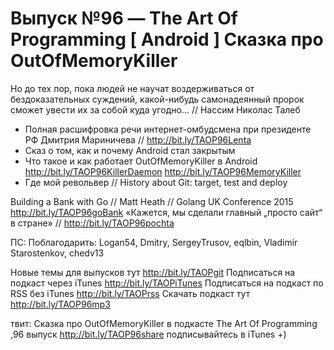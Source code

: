 # Выпуск №96 — The Art Of Programming [ Android ] Сказка про OutOfMemoryKiller

Но до тех пор, пока людей не научат воздерживаться от бездоказательных суждений, какой-нибудь самонадеянный пророк сможет увести их за собой куда угодно… // Нассим Николас Талеб

+ Полная расшифровка речи интернет-омбудсмена при президенте РФ Дмитрия Мариничева // http://bit.ly/TAOP96Lenta
+ Сказ о том, как и почему Android стал закрытым
+ Что такое и как работает OutOfMemoryKiller в Android 
http://bit.ly/TAOP96KillerDaemon
http://bit.ly/TAOP96MemoryKiller
+ Где мой револьвер // History about Git: target, test and deploy 

Building a Bank with Go // Matt Heath // Golang UK Conference 2015 http://bit.ly/TAOP96goBank
«Кажется, мы сделали главный „просто сайт“ в стране» // http://bit.ly/TAOP96pochta

ПС: Поблагодарить: Logan54, Dmitry, SergeyTrusov, eqlbin, Vladimir Starostenkov, chedv13

Новые темы для выпусков тут http://bit.ly/TAOPgit
Подписаться на подкаст через iTunes http://bit.ly/TAOPiTunes
Подписаться на подкаст по RSS без iTunes http://bit.ly/TAOPrss
Скачать подкаст тут http://bit.ly/TAOP96mp3


твит: 
Сказка про OutOfMemoryKiller в подкасте The Art Of Programming ,96 выпуск  http://bit.ly/TAOP96share подписывайтесь в iTunes +)